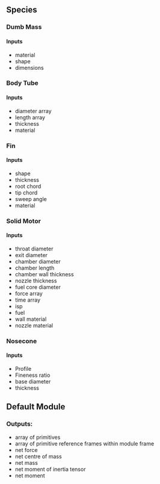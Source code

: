 ## Species

### Dumb Mass
#### Inputs
- material
- shape
- dimensions

### Body Tube
#### Inputs
- diameter array
- length array
- thickness
- material

### Fin
#### Inputs
- shape
- thickness
- root chord
- tip chord
- sweep angle
- material


### Solid Motor
#### Inputs
-  throat diameter
- exit diameter
- chamber diameter
- chamber length
- chamber wall thickness
- nozzle thickness
- fuel core diameter
- force array
- time array
- isp
- fuel 
- wall material
- nozzle material



### Nosecone
#### Inputs
- Profile
- Fineness ratio
- base diameter
- thickness


## Default Module

### Outputs:
- array of primitives
- array of primitive reference frames within module frame 
- net force
- net centre of mass
- net mass
- net moment of inertia tensor
- net moment

